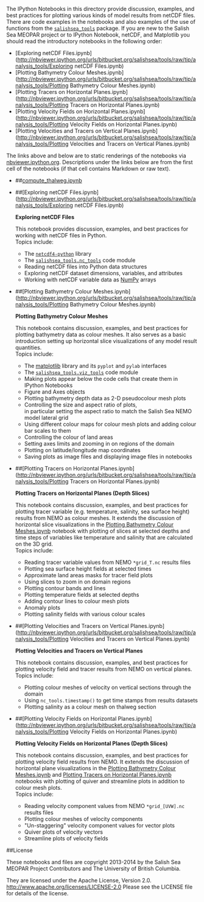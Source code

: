 The IPython Notebooks in this directory provide discussion,
examples, and best practices for plotting various kinds of model results
from netCDF files. There are code examples in the notebooks and also
examples of the use of functions from the
[`salishsea_tools`](http://salishsea-meopar-tools.readthedocs.org/en/latest/SalishSeaTools/salishsea-tools.html)
package.
If you are new to the Salish Sea MEOPAR project or to IPython Notebook,
netCDF, and Matplotlib you should read the introductory notebooks
in the following order:

* [Exploring netCDF Files.ipynb](http://nbviewer.ipython.org/urls/bitbucket.org/salishsea/tools/raw/tip/analysis_tools/Exploring netCDF Files.ipynb)
* [Plotting Bathymetry Colour Meshes.ipynb](http://nbviewer.ipython.org/urls/bitbucket.org/salishsea/tools/raw/tip/analysis_tools/Plotting Bathymetry Colour Meshes.ipynb)
* [Plotting Tracers on Horizontal Planes.ipynb](http://nbviewer.ipython.org/urls/bitbucket.org/salishsea/tools/raw/tip/analysis_tools/Plotting Tracers on Horizontal Planes.ipynb)
* [Plotting Velocity Fields on Horizontal Planes.ipynb](http://nbviewer.ipython.org/urls/bitbucket.org/salishsea/tools/raw/tip/analysis_tools/Plotting Velocity Fields on Horizontal Planes.ipynb)
* [Plotting Velocities and Tracers on Vertical Planes.ipynb](http://nbviewer.ipython.org/urls/bitbucket.org/salishsea/tools/raw/tip/analysis_tools/Plotting Velocities and Tracers on Vertical Planes.ipynb)

The links above and below are to static renderings of the notebooks via
[nbviewer.ipython.org](http://nbviewer.ipython.org/).
Descriptions under the links below are from the first cell of the notebooks
(if that cell contains Markdown or raw text).

* ##[compute_thalweg.ipynb](http://nbviewer.ipython.org/urls/bitbucket.org/salishsea/tools/raw/tip/analysis_tools/compute_thalweg.ipynb)  
    
* ##[Exploring netCDF Files.ipynb](http://nbviewer.ipython.org/urls/bitbucket.org/salishsea/tools/raw/tip/analysis_tools/Exploring netCDF Files.ipynb)  
    
    **Exploring netCDF Files**  
      
    This notebook provides discussion, examples, and best practices for working with netCDF files in Python.  
    Topics include:  
      
    * The [`netcdf4-python`](http://http://unidata.github.io/netcdf4-python/) library  
    * The [`salishsea_tools.nc_tools`](http://salishsea-meopar-tools.readthedocs.org/en/latest/SalishSeaTools/salishsea-tools.html#module-nc_tools) code module  
    * Reading netCDF files into Python data structures  
    * Exploring netCDF dataset dimensions, variables, and attributes  
    * Working with netCDF variable data as [NumPy](http://www.numpy.org/) arrays  

* ##[Plotting Bathymetry Colour Meshes.ipynb](http://nbviewer.ipython.org/urls/bitbucket.org/salishsea/tools/raw/tip/analysis_tools/Plotting Bathymetry Colour Meshes.ipynb)  
    
    **Plotting Bathymetry Colour Meshes**  
      
    This notebook contains discussion, examples, and best practices for plotting bathymetry data as colour meshes. It also serves as a basic introduction setting up horizontal slice visualizations of any model result quantities.  
    Topics include:  
      
    * The [matplotlib](http://matplotlib.org/) library and its `pyplot` and `pylab` interfaces  
    * The [`salishsea_tools.viz_tools`](http://salishsea-meopar-tools.readthedocs.org/en/latest/SalishSeaTools/salishsea-tools.html#module-viz_tools) code module  
    * Making plots appear below the code cells that create them in IPython Notebooks  
    * Figure and Axes objects  
    * Plotting bathymetry depth data as 2-D pseudocolour mesh plots  
    * Controlling the size and aspect ratio of plots,  
    in particular setting the aspect ratio to match the Salish Sea NEMO model lateral grid  
    * Using different colour maps for colour mesh plots and adding colour bar scales to them  
    * Controlling the colour of land areas  
    * Setting axes limits and zooming in on regions of the domain  
    * Plotting on latitude/longitude map coordinates  
    * Saving plots as image files and displaying image files in notebooks  

* ##[Plotting Tracers on Horizontal Planes.ipynb](http://nbviewer.ipython.org/urls/bitbucket.org/salishsea/tools/raw/tip/analysis_tools/Plotting Tracers on Horizontal Planes.ipynb)  
    
    **Plotting Tracers on Horizontal Planes (Depth Slices)**  
      
    This notebook contains discussion, examples, and best practices for plotting tracer variable (e.g. temperature, salinity, sea surface height) results from NEMO as colour meshes. It extends the discussion of horizontal slice visualizations in the [Plotting Bathymetry Colour Meshes.ipynb](http://nbviewer.ipython.org/urls/bitbucket.org/salishsea/tools/raw/tip/analysis_tools/Plotting%20Bathymetry%20Colour%20Meshes) notebook with plotting of slices at selected depths and time steps of variables like temperature and salinity that are calculated on the 3D grid.  
    Topics include:  
      
    * Reading tracer variable values from NEMO `*grid_T.nc` results files  
    * Plotting sea surface height fields at selected times  
    * Approximate land areas masks for tracer field plots  
    * Using slices to zoom in on domain regions  
    * Plotting contour bands and lines  
    * Plotting temperature fields at selected depths  
    * Adding contour lines to colour mesh plots  
    * Anomaly plots  
    * Plotting salinity fields with various colour scales  

* ##[Plotting Velocities and Tracers on Vertical Planes.ipynb](http://nbviewer.ipython.org/urls/bitbucket.org/salishsea/tools/raw/tip/analysis_tools/Plotting Velocities and Tracers on Vertical Planes.ipynb)  
    
    **Plotting Velocities and Tracers on Vertical Planes**  
      
    This notebook contains discussion, examples, and best practices for plotting velocity field and tracer results from NEMO on vertical planes.  
    Topics include:  
      
    * Plotting colour meshes of velocity on vertical sections through the domain  
    * Using `nc_tools.timestamp()` to get time stamps from results datasets  
    * Plotting salinity as a colour mesh on thalweg section  

* ##[Plotting Velocity Fields on Horizontal Planes.ipynb](http://nbviewer.ipython.org/urls/bitbucket.org/salishsea/tools/raw/tip/analysis_tools/Plotting Velocity Fields on Horizontal Planes.ipynb)  
    
    **Plotting Velocity Fields on Horizontal Planes (Depth Slices)**  
      
    This notebook contains discussion, examples, and best practices for plotting velocity field results from NEMO. It extends the discussion of horizontal plane visualizations in the [Plotting Bathymetry Colour Meshes.ipynb](http://nbviewer.ipython.org/urls/bitbucket.org/salishsea/tools/raw/tip/analysis_tools/Plotting%20Bathymetry%20Colour%20Meshes) and [Plotting Tracers on Horizontal Planes.ipynb](http://nbviewer.ipython.org/urls/bitbucket.org/salishsea/tools/raw/tip/analysis_tools/Plotting%20Tracers%20on%20Horizontal%20Planes.ipynb) notebooks with plotting of quiver and streamline plots in addition to colour mesh plots.  
    Topics include:  
      
    * Reading velocity component values from NEMO `*grid_[UVW].nc` results files  
    * Plotting colour meshes of velocity components  
    * "Un-staggering" velocity component values for vector plots  
    * Quiver plots of velocity vectors  
    * Streamline plots of velocity fields  


##License

These notebooks and files are copyright 2013-2014
by the Salish Sea MEOPAR Project Contributors
and The University of British Columbia.

They are licensed under the Apache License, Version 2.0.
http://www.apache.org/licenses/LICENSE-2.0
Please see the LICENSE file for details of the license.
